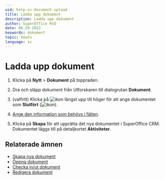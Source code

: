 ```yaml
---
uid: help-sv-document-upload
title: Ladda upp dokument
description: Ladda upp dokument
author: SuperOffice RnD
date: 06.29.2022
keywords: dokument
topic: howto
language: sv
---
```


# Ladda upp dokument

1. Klicka på **Nytt** > **Dokument** på toppraden.

2. Dra och släpp dokument från Utforskaren till dialogrutan **Dokument**.

3. (valfritt) Klicka på ![ikon][img1] längst upp till höger för att ange dokumentet som **Slutfört** (![ikon][img2]).

4. [Ange den information som behövs i fälten][1].

5. Klicka på **Skapa** för att upprätta det nya dokumentet i SuperOffice CRM. Dokumentet läggs till på detaljkortet **Aktiviteter**.

## Relaterade ämnen

* [Skapa nya dokument][2]
* [Öppna dokument][3]
* [Checka in/ut dokument][5]
* [Redigera dokument][4]

<!-- Referenced links -->
[1]: screen/index.md
[2]: create.md
[3]: open.md
[4]: edit.md
[5]: lock.md

<!-- Referenced images -->
[img1]: ../../../media/icons/followup-not-completed-small.png
[img2]: ../../../media/icons/followup-completed-small.png
